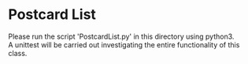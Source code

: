 # Postcard List
Please run the script 'PostcardList.py' in this directory using python3.  
A unittest will be carried out investigating the entire functionality of this class.

